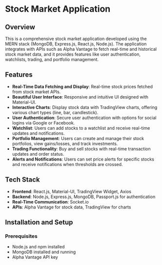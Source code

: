 # Stock Market Application

## Overview
This is a comprehensive stock market application developed using the MERN stack (MongoDB, Express.js, React.js, Node.js). The application integrates with APIs such as Alpha Vantage to fetch real-time and historical stock market data, and it provides features like user authentication, watchlists, trading, and portfolio management.

## Features
- **Real-Time Data Fetching and Display**: Real-time stock prices fetched from stock market APIs.
- **Beautiful User Interface**: Responsive and intuitive UI designed with Material-UI.
- **Interactive Charts**: Display stock data with TradingView charts, offering various chart types (line, bar, candlestick).
- **User Authentication**: Secure user authentication with options for social logins via Google or Facebook.
- **Watchlist**: Users can add stocks to a watchlist and receive real-time updates and notifications.
- **Portfolio Management**: Users can create and manage their stock portfolios, view gains/losses, and track investments.
- **Trading Functionality**: Buy and sell stocks with real-time transaction updates and order status.
- **Alerts and Notifications**: Users can set price alerts for specific stocks and receive notifications when thresholds are crossed.

## Tech Stack
- **Frontend**: React.js, Material-UI, TradingView Widget, Axios
- **Backend**: Node.js, Express.js, MongoDB, Passport.js for authentication
- **Real-Time Communication**: Socket.io
- **APIs**: Alpha Vantage for stock data, TradingView for charts

## Installation and Setup

### Prerequisites
- Node.js and npm installed
- MongoDB installed and running
- Alpha Vantage API key

